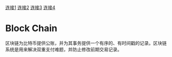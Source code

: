 [连接1](https://bitcoin.org/en/developer-guide#block-chain)
[连接2](https://www.zhihu.com/question/20941124)
[连接3](http://www.luexiao.com/group/blog/120892)
[连接4](https://www.zhihu.com/question/39948446)
# Block Chain
区块链为比特币提供公账，并为其事务提供一个有序的、有时间戳的记录。区块链系统是用来解决双重支付难题，并防止修改前期交易记录。